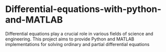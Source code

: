 # Differential-equations-with-python-and-MATLAB
Differential equations play a crucial role in various fields of science and engineering. 
This project aims to provide Python and MATLAB implementations for solving ordinary and partial differential equations
